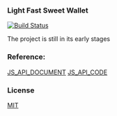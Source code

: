 ### Light Fast Sweet Wallet 
[![Build Status](https://travis-ci.org/trustnote/trustnote-wallet-android.svg?branch=master)](https://travis-ci.org/trustnote/trustnote-wallet-android) 

The project is still in its early stages

### Reference:
[JS_API_DOCUMENT](https://github.com/trustnote/wallet-base/blob/master/api/core-API.md) 
[JS_API_CODE](https://github.com/trustnote/wallet-base)
 
### License
[MIT](LICENSE)

